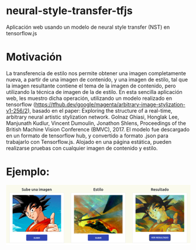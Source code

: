 # neural-style-transfer-tfjs
Aplicación web usando un modelo de neural style transfer (NST) en tensorflow.js

# Motivación
La transferencia de estilo nos permite obtener una imagen completamente nueva, a partir de una imagen de contenido, y una imagen de estilo, tal que la imagen resultante contiene el tema de la imagen de contenido, pero utilizando la técnica de imagen de la de estilo. En esta sencilla aplicación web, les muestro dicha operación, utilizando un modelo realizado en tensorflow (https://tfhub.dev/google/magenta/arbitrary-image-stylization-v1-256/2), basado en el paper:  Exploring the structure of a real-time, arbitrary neural artistic stylization network. Golnaz Ghiasi, Honglak Lee, Manjunath Kudlur, Vincent Dumoulin, Jonathon Shlens, Proceedings of the British Machine Vision Conference (BMVC), 2017.
El modelo fue descargado en un formato de tensorflow hub, y convertido a formato .json para trabajarlo con Tensorflow.js. Alojado en una página estática, pueden realizarse pruebas con cualquier imagen de contenido y estilo.

# Ejemplo:

<img src="imgs/test.png">
